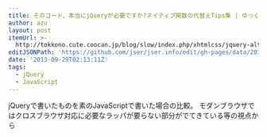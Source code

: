 ```yaml
---
title: そのコード、本当にjQueryが必要ですか?ネイティブ関数の代替えTips集 | ゆっくりと...
author: azu
layout: post
itemUrl: >-
  http://tokkono.cute.coocan.jp/blog/slow/index.php/xhtmlcss/jquery-alternative-tips/
editJSONPath: 'https://github.com/jser/jser.info/edit/gh-pages/data/2013/09/index.json'
date: '2013-09-29T02:13:11Z'
tags:
  - jQuery
  - JavaScript
---
```

jQueryで書いたものを素のJavaScriptで書いた場合の比較。
モダンブラウザではクロスブラウザ対応に必要なラッパが要らない部分がでてきている等の視点から
